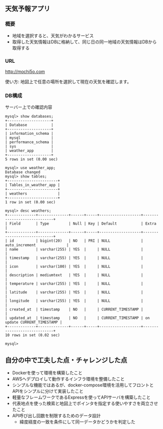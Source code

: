 ## 天気予報アプリ

### 概要

- 地域を選択すると、天気がわかるサービス
- 取得した天気情報はDBに格納して、同じ日の同一地域の天気情報はDBから取得する

### URL

http://mochi5o.com

使い方: 地図上で任意の場所を選択して現在の天気を確認します。

### DB構成

サーバー上での確認内容
```
mysql> show databases;
+--------------------+
| Database           |
+--------------------+
| information_schema |
| mysql              |
| performance_schema |
| sys                |
| weather_app        |
+--------------------+
5 rows in set (0.00 sec)

mysql> use weather_app;
Database changed
mysql> show tables;
+-----------------------+
| Tables_in_weather_app |
+-----------------------+
| weathers              |
+-----------------------+
1 row in set (0.00 sec)

mysql> desc weathers;
+-------------+--------------+------+-----+-------------------+-----------------------------+
| Field       | Type         | Null | Key | Default           | Extra                       |
+-------------+--------------+------+-----+-------------------+-----------------------------+
| id          | bigint(20)   | NO   | PRI | NULL              | auto_increment              |
| name        | varchar(255) | YES  |     | NULL              |                             |
| timestamp   | varchar(255) | YES  |     | NULL              |                             |
| icon        | varchar(100) | YES  |     | NULL              |                             |
| description | mediumtext   | YES  |     | NULL              |                             |
| temperature | varchar(255) | YES  |     | NULL              |                             |
| latitude    | varchar(255) | YES  |     | NULL              |                             |
| longitude   | varchar(255) | YES  |     | NULL              |                             |
| created_at  | timestamp    | NO   |     | CURRENT_TIMESTAMP |                             |
| updated_at  | timestamp    | NO   |     | CURRENT_TIMESTAMP | on update CURRENT_TIMESTAMP |
+-------------+--------------+------+-----+-------------------+-----------------------------+
10 rows in set (0.02 sec)

mysql>
```

## 自分の中で工夫した点・チャレンジした点

- Dockerを使って環境を構築したこと
- AWSへデプロイして動作するインフラ環境を整備したこと
- シンプルな機能ではあるが、docker-compose環境を活用してフロントとAPIをシンプルに分けて実装したこと
- 軽量なフレームワークであるExpressを使ってAPIサーバを構築したこと
- 代表地点を使った検索と地図上でポインタを指定する使いやすさを両立させたこと
- API呼び出し回数を制限するためのデータ設計
  - 緯度経度の一致を条件にして同一データかどうかを判定した
